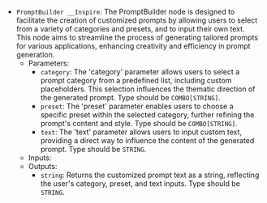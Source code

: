 - `PromptBuilder __Inspire`: The PromptBuilder node is designed to facilitate the creation of customized prompts by allowing users to select from a variety of categories and presets, and to input their own text. This node aims to streamline the process of generating tailored prompts for various applications, enhancing creativity and efficiency in prompt generation.
    - Parameters:
        - `category`: The 'category' parameter allows users to select a prompt category from a predefined list, including custom placeholders. This selection influences the thematic direction of the generated prompt. Type should be `COMBO[STRING]`.
        - `preset`: The 'preset' parameter enables users to choose a specific preset within the selected category, further refining the prompt's content and style. Type should be `COMBO[STRING]`.
        - `text`: The 'text' parameter allows users to input custom text, providing a direct way to influence the content of the generated prompt. Type should be `STRING`.
    - Inputs:
    - Outputs:
        - `string`: Returns the customized prompt text as a string, reflecting the user's category, preset, and text inputs. Type should be `STRING`.
